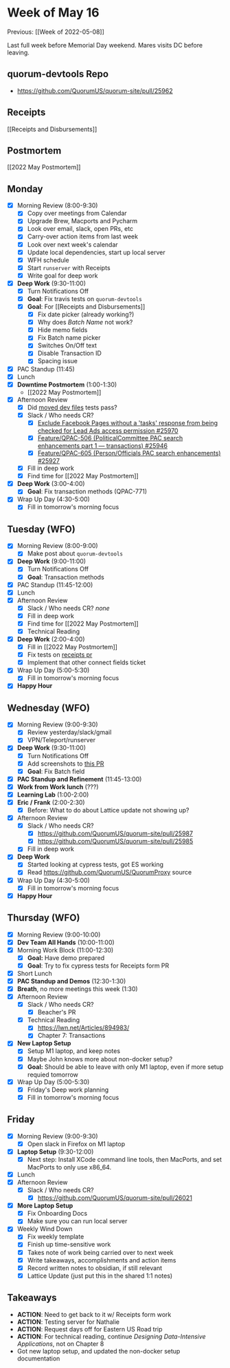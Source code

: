 # Week of May 16
Previous: [[Week of 2022-05-08]]

Last full week before Memorial Day weekend. Mares visits DC before leaving.

## quorum-devtools Repo
 - https://github.com/QuorumUS/quorum-site/pull/25962

## Receipts
[[Receipts and Disbursements]]

## Postmortem
[[2022 May Postmortem]]

## Monday
 - [x] Morning Review (8:00-9:30)
	 - [x] Copy over meetings from Calendar
	 - [x] Upgrade Brew, Macports and Pycharm
	 - [x] Look over email, slack, open PRs, etc
	 - [x] Carry-over action items from last week
	 - [x] Look over next week's calendar
	 - [x] Update local dependencies, start up local server
	 - [x] WFH schedule
	 - [x] Start `runserver` with Receipts
	 - [x] Write goal for deep work
 - [x] **Deep Work** (9:30-11:00)
	 - [x] Turn Notifications Off
	 - [x] **Goal**: Fix travis tests on `quorum-devtools`
	 - [x] **Goal**: For [[Receipts and Disbursements]]
		 - [x] Fix date picker (already working?)
		 - [x] Why does *Batch Name* not work?
		 - [x] Hide memo fields
		 - [x] Fix Batch name picker
		 - [x] Switches On/Off text
		 - [x] Disable Transaction ID
		 - [x] Spacing issue
 - [x] PAC Standup (11:45)
 - [x] Lunch
 - [x] **Downtime Postmortem** (1:00-1:30)
	 - [[2022 May Postmortem]]
 - [x] Afternoon Review
	 - [x] Did [moved dev files](https://github.com/QuorumUS/quorum-site/pull/25962) tests pass?
	 - [x] Slack / Who needs CR?
		 - [x] [Exclude Facebook Pages without a 'tasks' response from being checked for Lead Ads access permission #25970](https://github.com/QuorumUS/quorum-site/pull/25970)
		 - [x] [Feature/QPAC-506 (PoliticalCommittee PAC search enhancements part 1 — transactions) #25946](https://github.com/QuorumUS/quorum-site/pull/25946)
		 - [x] [Feature/QPAC-605 (Person/Officials PAC search enhancements) #25927](https://github.com/QuorumUS/quorum-site/pull/25927)
	 - [x] Fill in deep work
	 - [x] Find time for [[2022 May Postmortem]]
 - [x] **Deep Work** (3:00-4:00)
	 - [x] **Goal**: Fix transaction methods (QPAC-771)
 - [x] Wrap Up Day (4:30-5:00)
	 - [x] Fill in tomorrow's morning focus

## Tuesday (WFO)
 - [x] Morning Review (8:00-9:00)
	 - [x] Make post about `quorum-devtools`
 - [x] **Deep Work** (9:00-11:00)
	 - [x] Turn Notifications Off
	 - [x] **Goal**: Transaction methods
 - [x] PAC Standup (11:45-12:00)
 - [x] Lunch
 - [x] Afternoon Review
	 - [x] Slack / Who needs CR? *none*
	 - [x] Fill in deep work
	 - [x] Find time for [[2022 May Postmortem]]
	 - [x] Technical Reading
 - [x] **Deep Work** (2:00-4:00)
	 - [x] Fill in [[2022 May Postmortem]]
	 - [x] Fix tests on [receipts pr](https://github.com/QuorumUS/quorum-site/pull/25979#partial-pull-merging)
	 - [x] Implement that other connect fields ticket
 - [x] Wrap Up Day (5:00-5:30)
	 - [x] Fill in tomorrow's morning focus
 - [x] **Happy Hour**

## Wednesday (WFO)
 - [x] Morning Review (9:00-9:30)
	 - [x] Review yesterday/slack/gmail
	 - [x] VPN/Teleport/runserver
 - [x] **Deep Work** (9:30-11:00)
	 - [x] Turn Notifications Off
	 - [x] Add screenshots to [this PR](https://github.com/QuorumUS/quorum-site/pull/25979)
	 - [x] **Goal**: Fix Batch field
 - [x] **PAC Standup and Refinement** (11:45-13:00)
 - [x] **Work from Work lunch** (???)
 - [x] **Learning Lab** (1:00-2:00)
 - [x] **Eric / Frank** (2:00-2:30)
	 - [x] Before: What to do about Lattice update not showing up?
 - [x] Afternoon Review
	 - [x] Slack / Who needs CR?
		 - [x] https://github.com/QuorumUS/quorum-site/pull/25987
		 - [x] https://github.com/QuorumUS/quorum-site/pull/25985
	 - [x] Fill in deep work
 - [x] **Deep Work**
	 - [x] Started looking at cypress tests, got ES working
	 - [x] Read https://github.com/QuorumUS/QuorumProxy source
 - [x] Wrap Up Day (4:30-5:00)
	 - [x] Fill in tomorrow's morning focus
 - [x] **Happy Hour**

## Thursday (WFO)
 - [x] Morning Review (9:00-10:00)
 - [x] **Dev Team All Hands** (10:00-11:00)
 - [x] Morning Work Block (11:00-12:30)
	 - [x] **Goal:** Have demo prepared
	 - [x] **Goal**: Try to fix cypress tests for Receipts form PR
 - [x] Short Lunch
 - [x] **PAC Standup and Demos** (12:30-1:30)
 - [x] **Breath**, no more meetings this week (1:30)
 - [x] Afternoon Review
	 - [x] Slack / Who needs CR?
		 - [x] Beacher's PR
	 - [x] Technical Reading
		 - [x] https://lwn.net/Articles/894983/
		 - [x] Chapter 7: Transactions
 - [x] **New Laptop Setup**
	 - [x] Setup M1 laptop, and keep notes
	 - [x] Maybe John knows more about non-docker setup?
	 - [x] **Goal:** Should be able to leave with only M1 laptop, even if more setup requied tomorrow
 - [x] Wrap Up Day (5:00-5:30)
	 - [x] Friday's Deep work planning
	 - [x] Fill in tomorrow's morning focus

## Friday
 - [x] Morning Review (9:00-9:30)
	 - [x] Open slack in Firefox on M1 laptop
 - [x] **Laptop Setup** (9:30-12:00)
	 - [x] Next step: Install XCode command line tools, then MacPorts, and set MacPorts to only use x86_64.
 - [x] Lunch
 - [x] Afternoon Review
	 - [x] Slack / Who needs CR?
		 - [x] https://github.com/QuorumUS/quorum-site/pull/26021
 - [x] **More Laptop Setup**
	 - [x] Fix Onboarding Docs
	 - [x] Make sure you can run local server
 - [x] Weekly Wind Down
	 - [x] Fix weekly template
	 - [x] Finish up time-sensitive work
	 - [x] Takes note of work being carried over to next week
	 - [x] Write takeaways, accomplishments and action items
	 - [x] Record written notes to obsidian, if still relevant
	 - [x] Lattice Update (just put this in the shared 1:1 notes)

## Takeaways
 - **ACTION**: Need to get back to it w/ Receipts form work
 - **ACTION**: Testing server for Nathalie
 - **ACTION**: Request days off for Eastern US Road trip
 - **ACTION**: For technical reading, continue *Designing Data-Intensive Applications*, not on Chapter 8
 - Got new laptop setup, and updated the non-docker setup documentation